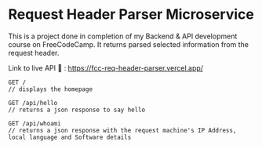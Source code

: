 # Request Header Parser Microservice

This is a project done in completion of my Backend & API development course on FreeCodeCamp. It returns parsed selected information from the request header.

Link to live API :link: : https://fcc-req-header-parser.vercel.app/

```
GET / 
// displays the homepage

GET /api/hello
// returns a json response to say hello

GET /api/whoami
// returns a json response with the request machine's IP Address, local language and Software details
```
